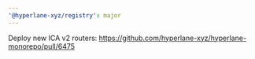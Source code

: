 ```yaml
---
'@hyperlane-xyz/registry': major
---
```


Deploy new ICA v2 routers: https://github.com/hyperlane-xyz/hyperlane-monorepo/pull/6475
